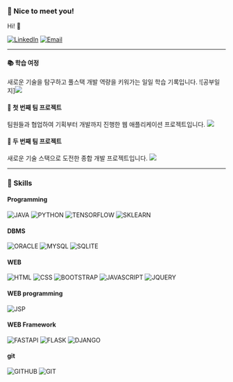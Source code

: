 ### 👋 Nice to meet you!
Hi! 🚀

[![LinkedIn](https://img.shields.io/badge/LinkedIn-0A66C2?style=flat-square&logo=Linkedin&logoColor=white)](https://www.linkedin.com/in/cowkite/)
[![Email](https://img.shields.io/badge/youngsshin0917@gmail.com-EA4335?style=flat-square&logo=Gmail&logoColor=white)](mailto:youngsshin0917@gmail.com)

----

#### 📚 학습 여정
새로운 기술을 탐구하고 풀스택 개발 역량을 키워가는 일일 학습 기록입니다.
![공부일지]<a href="https://github.com/Youngsshin/ai_x"><img src="공부일지-333333?style=flat-square&logo=next.js&logoColor=white"/></a>

#### 🚀 첫 번째 팀 프로젝트
팀원들과 협업하여 기획부터 개발까지 진행한 웹 애플리케이션 프로젝트입니다.
<a href="https://github.com/SeohuiJeong0420/crew_soom"><img src="https://img.shields.io/badge/TEAMPROJECT[SOOM]-333333?style=flat-square&logo=next.js&logoColor=white"/></a>

#### 👥 두 번째 팀 프로젝트  
새로운 기술 스택으로 도전한 종합 개발 프로젝트입니다.
<a href="https://github.com/tangerineTaste/CodeDoc"><img src="https://img.shields.io/badge/TEAMPROJECT[CODEDOC]-333333?style=flat-square&logo=next.js&logoColor=white"/></a>

----

### 💪 Skills

#### Programming
![JAVA](style=flat-square&logo=next.js&logoColor=white)
![PYTHON](https://img.python.io/badge/python-3776AB?style=flat-square&logo=next.js&logoColor=white)
![TENSORFLOW](https://img.shields.io/badge/tensorflow-55ff55?style=flat-square&logo=next.js&logoColor=white)
![SKLEARN](https://img.shields.io/badge/sklearn-55ff55?style=flat-square&logo=next.js&logoColor=white)

#### DBMS
![ORACLE](https://img.shields.io/badge/oracle-F80000?style=flat-square&logo=next.js&logoColor=white)
![MYSQL](https://img.shields.io/badge/mysql-4479A1?style=flat-square&logo=next.js&logoColor=white)
![SQLITE](https://img.shields.io/badge/sqlite-447900?style=flat-square&logo=next.js&logoColor=white)

#### WEB
![HTML](https://img.shields.io/badge/html-E34F26?style=flat-square&logo=next.js&logoColor=white)
![CSS](https://img.shields.io/badge/css-1572B6?style=flat-square&logo=next.js&logoColor=white)
![BOOTSTRAP](https://img.shields.io/badge/bootstrap-7952B3?style=flat-square&logo=next.js&logoColor=white)
![JAVASCRIPT](https://img.shields.io/badge/javascript-F7DF1E?style=flat-square&logo=next.js&logoColor=white)
![JQUERY](https://img.shields.io/badge/jquery-0769AD?style=flat-square&logo=next.js&logoColor=white)

#### WEB programming
![JSP](https://img.shields.io/badge/JSP-db46ca?style=flat-square&logo=next.js&logoColor=white)

#### WEB Framework
![FASTAPI](https://img.shields.io/badge/fastapi-FF0000?style=flat-square&logo=next.js&logoColor=white)
![FLASK](https://img.shields.io/badge/flask-000000?style=flat-square&logo=next.js&logoColor=white)
![DJANGO](https://img.shields.io/badge/django-FCC624?style=flat-square&logo=next.js&logoColor=white)

#### git
![GITHUB](https://img.shields.io/badge/github-181717?style=flat-square&logo=next.js&logoColor=white)
![GIT](https://img.shields.io/badge/git-F05032?style=flat-square&logo=next.js&logoColor=white)